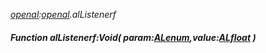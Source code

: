 _[openal](../../modules/openal/openal-module.md):[openal](../../modules/openal/openal-module.md).alListenerf_
##### Function alListenerf:Void( param:[ALenum](../../modules/openal/openal-alenum.md),value:[ALfloat](../../modules/openal/openal-alfloat.md) )
